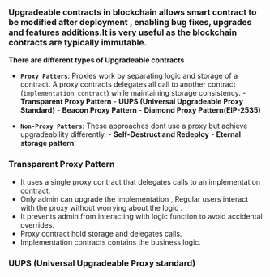 ### Upgradeable contracts in blockchain allows smart contract to be modified after deployment , enabling bug fixes, upgrades and features additions.It is very useful as the blockchain contracts are typically immutable.

**There are different types of Upgradeable contracts**
- **`Proxy Patters`**: Proxies work by separating logic and storage of a contract. A proxy contracts delegates all call to another contract (`implementation contract`) while maintaining storage consistency.
        - **Transparent Proxy Pattern**
        - **UUPS  (Universal Upgradeable Proxy Standard)**
        - **Beacon Proxy Pattern**
        - **Diamond Proxy Pattern(EIP-2535)**

- **`Non-Proxy Patters`**: These approaches dont use a proxy but achieve upgradeability differently.
        - **Self-Destruct and Redeploy**
        - **Eternal storage pattern**

### Transparent Proxy Pattern
- It uses a single proxy contract that delegates calls to an implementation contract.
- Only admin can upgrade the implementation , Regular users interact with the proxy without worrying about the logic .
- It prevents admin from interacting with logic function to avoid accidental overrides.
- Proxy contract hold storage and delegates calls.
- Implementation contracts contains the business logic.

### UUPS (Universal Upgradeable Proxy standard)


